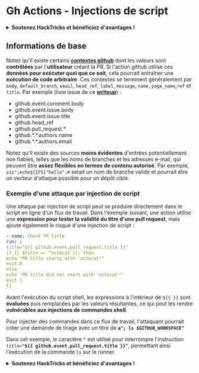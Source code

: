 # Gh Actions - Injections de script

<details>

<summary><strong>Soutenez HackTricks et bénéficiez d'avantages !</strong></summary>

* Si vous souhaitez voir votre **entreprise annoncée dans HackTricks** ou si vous souhaitez accéder à la **dernière version de PEASS ou télécharger HackTricks en PDF**, consultez les [**PLANS D'ABONNEMENT**](https://github.com/sponsors/carlospolop) !
* Obtenez le [**swag officiel PEASS & HackTricks**](https://peass.creator-spring.com)
* Découvrez [**The PEASS Family**](https://opensea.io/collection/the-peass-family), notre collection exclusive de [**NFTs**](https://opensea.io/collection/the-peass-family)
* **Rejoignez le** 💬 [**groupe Discord**](https://discord.gg/hRep4RUj7f) ou le [**groupe Telegram**](https://t.me/peass) ou **suivez** moi sur **Twitter** 🐦 [**@carlospolopm**](https://twitter.com/carlospolopm)**.**
* **Partagez vos astuces de piratage en soumettant des PR à** [**HackTricks**](https://github.com/carlospolop/hacktricks) et [**HackTricks Cloud**](https://github.com/carlospolop/hacktricks-cloud) github repos.

</details>

## Informations de base

Notez qu'il existe certains [**contextes github**](https://docs.github.com/en/actions/reference/context-and-expression-syntax-for-github-actions#github-context) dont les valeurs sont **contrôlées** par l'**utilisateur** créant la PR. Si l'action github utilise ces **données pour exécuter quoi que ce soit**, cela pourrait entraîner une **exécution de code arbitraire**. Ces contextes se terminent généralement par `body`, `default_branch`, `email`, `head_ref`, `label`, `message`, `name`, `page_name`,`ref` et `title`. Par exemple (liste issue de ce [**writeup**](https://medium.com/tinder/exploiting-github-actions-on-open-source-projects-5d93936d189f)) :

* github.event.comment.body
* github.event.issue.body
* github.event.issue.title
* github.head\_ref
* github.pull\_request.\*
* github.\*.\*.authors.name
* github.\*.\*.authors.email

Notez qu'il existe des sources **moins évidentes** d'entrées potentiellement non fiables, telles que les noms de branches et les adresses e-mail, qui peuvent être **assez flexibles en termes de contenu autorisé**. Par exemple, `zzz";echo${IFS}"hello";#` serait un nom de branche valide et pourrait être un vecteur d'attaque possible pour un dépôt cible.

### Exemple d'une attaque par injection de script <a href="#example-of-a-script-injection-attack" id="example-of-a-script-injection-attack"></a>

Une attaque par injection de script peut se produire directement dans le script en ligne d'un flux de travail. Dans l'exemple suivant, une action utilise une **expression pour tester la validité du titre d'une pull request**, mais ajoute également le risque d'une injection de script :
```yaml
- name: Check PR title
run: |
title="${{ github.event.pull_request.title }}"
if [[ $title =~ ^octocat ]]; then
echo "PR title starts with 'octocat'"
exit 0
else
echo "PR title did not start with 'octocat'"
exit 1
fi
```
Avant l'exécution du script shell, les expressions à l'intérieur de `${{ }}` sont **évaluées** puis remplacées par les valeurs résultantes, ce qui peut les rendre **vulnérables aux injections de commandes shell**.

Pour injecter des commandes dans ce flux de travail, l'attaquant pourrait créer une demande de tirage avec un titre de **`a"; ls $GITHUB_WORKSPACE"`**

Dans cet exemple, le caractère **`"`** est utilisé pour interrompre l'instruction `title=`**`"${{ github.event.pull_request.title }}"`**, permettant ainsi l'exécution de la commande `ls` sur le runner.

<details>

<summary><strong>Soutenez HackTricks et bénéficiez d'avantages !</strong></summary>

* Si vous souhaitez voir votre **entreprise annoncée dans HackTricks** ou si vous souhaitez accéder à la **dernière version de PEASS ou télécharger HackTricks en PDF**, consultez les [**PLANS D'ABONNEMENT**](https://github.com/sponsors/carlospolop) !
* Obtenez le [**swag officiel PEASS & HackTricks**](https://peass.creator-spring.com)
* Découvrez [**The PEASS Family**](https://opensea.io/collection/the-peass-family), notre collection exclusive de [**NFTs**](https://opensea.io/collection/the-peass-family)
* **Rejoignez le** 💬 [**groupe Discord**](https://discord.gg/hRep4RUj7f) ou le [**groupe Telegram**](https://t.me/peass) ou **suivez** moi sur **Twitter** 🐦 [**@carlospolopm**](https://twitter.com/carlospolopm)**.**
* **Partagez vos astuces de piratage en soumettant des PR aux** [**HackTricks**](https://github.com/carlospolop/hacktricks) et [**HackTricks Cloud**](https://github.com/carlospolop/hacktricks-cloud) github repos.

</details>
